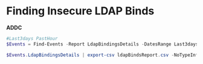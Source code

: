 # Finding Insecure LDAP Binds



__ADDC__
```powershell
#Last3days PastHour
$Events = Find-Events -Report LdapBindingsDetails -DatesRange Last3days -DetectDC

$Events.LdapBindingsDetails | export-csv ldapBindsReport.csv -NoTypeInformation
```
